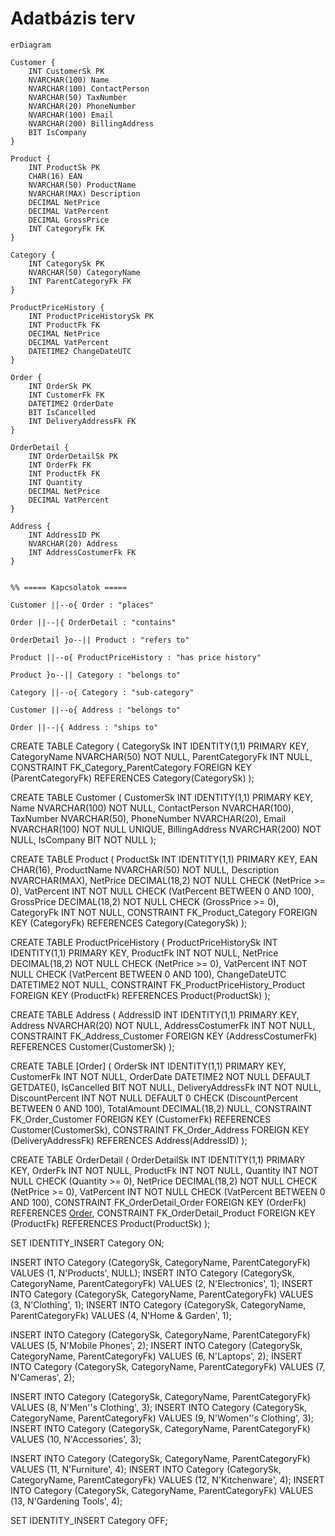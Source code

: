 # Adatbázis terv

```mermaid
erDiagram

Customer {
    INT CustomerSk PK
    NVARCHAR(100) Name
    NVARCHAR(100) ContactPerson
    NVARCHAR(50) TaxNumber
    NVARCHAR(20) PhoneNumber
    NVARCHAR(100) Email
    NVARCHAR(200) BillingAddress
    BIT IsCompany
}

Product {
    INT ProductSk PK
    CHAR(16) EAN
    NVARCHAR(50) ProductName
    NVARCHAR(MAX) Description
    DECIMAL NetPrice
    DECIMAL VatPercent
    DECIMAL GrossPrice
    INT CategoryFk FK
}

Category {
    INT CategorySk PK
    NVARCHAR(50) CategoryName
    INT ParentCategoryFk FK
}

ProductPriceHistory {
    INT ProductPriceHistorySk PK
    INT ProductFk FK
    DECIMAL NetPrice
    DECIMAL VatPercent
    DATETIME2 ChangeDateUTC
}

Order {
    INT OrderSk PK
    INT CustomerFk FK 
    DATETIME2 OrderDate
    BIT IsCancelled
    INT DeliveryAddressFk FK
}

OrderDetail {
    INT OrderDetailSk PK
    INT OrderFk FK
    INT ProductFk FK
    INT Quantity
    DECIMAL NetPrice
    DECIMAL VatPercent
}

Address {
    INT AddressID PK
    NVARCHAR(20) Address
    INT AddressCostumerFk FK
}


%% ===== Kapcsolatok =====

Customer ||--o{ Order : "places"

Order ||--|{ OrderDetail : "contains"

OrderDetail }o--|| Product : "refers to"

Product ||--o{ ProductPriceHistory : "has price history"

Product }o--|| Category : "belongs to"

Category ||--o{ Category : "sub-category"

Customer ||--o{ Address : "belongs to"

Order ||--|{ Address : "ships to"
```

CREATE TABLE Category (
    CategorySk INT IDENTITY(1,1) PRIMARY KEY,
    CategoryName NVARCHAR(50) NOT NULL,
    ParentCategoryFk INT NULL,
    CONSTRAINT FK_Category_ParentCategory FOREIGN KEY (ParentCategoryFk) REFERENCES Category(CategorySk)
);

CREATE TABLE Customer (
    CustomerSk INT IDENTITY(1,1) PRIMARY KEY,
    Name NVARCHAR(100) NOT NULL,
    ContactPerson NVARCHAR(100),
    TaxNumber NVARCHAR(50),
    PhoneNumber NVARCHAR(20),
    Email NVARCHAR(100) NOT NULL UNIQUE,
    BillingAddress NVARCHAR(200) NOT NULL,
    IsCompany BIT NOT NULL
);

CREATE TABLE Product (
    ProductSk INT IDENTITY(1,1) PRIMARY KEY,
    EAN CHAR(16),
    ProductName NVARCHAR(50) NOT NULL,
    Description NVARCHAR(MAX),
    NetPrice DECIMAL(18,2) NOT NULL CHECK (NetPrice >= 0),
    VatPercent INT NOT NULL CHECK (VatPercent BETWEEN 0 AND 100),
    GrossPrice DECIMAL(18,2) NOT NULL CHECK (GrossPrice >= 0),
    CategoryFk INT NOT NULL,
    CONSTRAINT FK_Product_Category FOREIGN KEY (CategoryFk) REFERENCES Category(CategorySk)
);

CREATE TABLE ProductPriceHistory (
    ProductPriceHistorySk INT IDENTITY(1,1) PRIMARY KEY,
    ProductFk INT NOT NULL,
    NetPrice DECIMAL(18,2) NOT NULL CHECK (NetPrice >= 0),
    VatPercent INT NOT NULL CHECK (VatPercent BETWEEN 0 AND 100),
    ChangeDateUTC DATETIME2 NOT NULL,
    CONSTRAINT FK_ProductPriceHistory_Product FOREIGN KEY (ProductFk) REFERENCES Product(ProductSk)
);

CREATE TABLE Address (
    AddressID INT IDENTITY(1,1) PRIMARY KEY,
    Address NVARCHAR(20) NOT NULL,
    AddressCostumerFk INT NOT NULL,
    CONSTRAINT FK_Address_Customer FOREIGN KEY (AddressCostumerFk) REFERENCES Customer(CustomerSk)
);

CREATE TABLE [Order] (
    OrderSk INT IDENTITY(1,1) PRIMARY KEY,
    CustomerFk INT NOT NULL,
    OrderDate DATETIME2 NOT NULL DEFAULT GETDATE(),
    IsCancelled BIT NOT NULL,
    DeliveryAddressFk INT NOT NULL,
    DiscountPercent INT NOT NULL DEFAULT 0 CHECK (DiscountPercent BETWEEN 0 AND 100),
    TotalAmount DECIMAL(18,2) NULL,
    CONSTRAINT FK_Order_Customer FOREIGN KEY (CustomerFk) REFERENCES Customer(CustomerSk),
    CONSTRAINT FK_Order_Address FOREIGN KEY (DeliveryAddressFk) REFERENCES Address(AddressID)
);

CREATE TABLE OrderDetail (
    OrderDetailSk INT IDENTITY(1,1) PRIMARY KEY,
    OrderFk INT NOT NULL,
    ProductFk INT NOT NULL,
    Quantity INT NOT NULL CHECK (Quantity >= 0),
    NetPrice DECIMAL(18,2) NOT NULL CHECK (NetPrice >= 0),
    VatPercent INT NOT NULL CHECK (VatPercent BETWEEN 0 AND 100),
    CONSTRAINT FK_OrderDetail_Order FOREIGN KEY (OrderFk) REFERENCES [Order](OrderSk),
    CONSTRAINT FK_OrderDetail_Product FOREIGN KEY (ProductFk) REFERENCES Product(ProductSk)
);

SET IDENTITY_INSERT Category ON;

INSERT INTO Category (CategorySk, CategoryName, ParentCategoryFk) VALUES (1, N'Products', NULL);
INSERT INTO Category (CategorySk, CategoryName, ParentCategoryFk) VALUES (2, N'Electronics', 1);
INSERT INTO Category (CategorySk, CategoryName, ParentCategoryFk) VALUES (3, N'Clothing', 1);
INSERT INTO Category (CategorySk, CategoryName, ParentCategoryFk) VALUES (4, N'Home & Garden', 1);

INSERT INTO Category (CategorySk, CategoryName, ParentCategoryFk) VALUES (5, N'Mobile Phones', 2);
INSERT INTO Category (CategorySk, CategoryName, ParentCategoryFk) VALUES (6, N'Laptops', 2);
INSERT INTO Category (CategorySk, CategoryName, ParentCategoryFk) VALUES (7, N'Cameras', 2);

INSERT INTO Category (CategorySk, CategoryName, ParentCategoryFk) VALUES (8, N'Men''s Clothing', 3);
INSERT INTO Category (CategorySk, CategoryName, ParentCategoryFk) VALUES (9, N'Women''s Clothing', 3);
INSERT INTO Category (CategorySk, CategoryName, ParentCategoryFk) VALUES (10, N'Accessories', 3);

INSERT INTO Category (CategorySk, CategoryName, ParentCategoryFk) VALUES (11, N'Furniture', 4);
INSERT INTO Category (CategorySk, CategoryName, ParentCategoryFk) VALUES (12, N'Kitchenware', 4);
INSERT INTO Category (CategorySk, CategoryName, ParentCategoryFk) VALUES (13, N'Gardening Tools', 4);

SET IDENTITY_INSERT Category OFF;